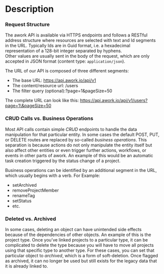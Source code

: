 # Description

### Request Structure

The awork API is available via HTTPS endpoints and follows a RESTful address structure where resources are selected with text and Id segments in the URL. Typically Ids are in Guid format, i.e. a hexadecimal representation of a 128-bit integer separated by hyphens.\
Other values are usually sent in the body of the request, which are only accepted in JSON format (content type: `application/json`).

The URL of our API is composed of three different segments:

* The base URL: https://api.awork.io/api/v1
* The content/resource url: /users
* The filter query (optional):?page=1\&pageSize=50

The complete URL can look like this: https://api.awork.io/api/v1/users?page=1\&pageSize=50

### CRUD Calls vs. Business Operations

Most API calls contain simple _CRUD_ endpoints to handle the data manipulation for that particular entity. In some cases the default POST, PUT, or DELETE routes are replaced by so-called _business operations_. This separation is because actions do not only manipulate the entity itself but also affect other entities or even trigger further actions, workflows, or events in other parts of awork. An example of this would be an automatic task creation triggered by the status change of a project.

Business operations can be identified by an additional segment in the URL, which usually begins with a verb. For Example:

* setArchived
* removeProjectMember
* renameTag
* setStatus
* etc.

### Deleted vs. Archived

In some cases, deleting an object can have unintended side effects because of the dependencies of other objects. An example of this is the project type. Once you’ve linked projects to a particular type, it can be complicated to delete the type because you will have to move all projects using that specific type to another type. For these cases, you can set that particular object to _archived_, which is a form of soft-deletion. Once flagged as archived, it can no longer be used but still exists for the legacy data that it is already linked to.
